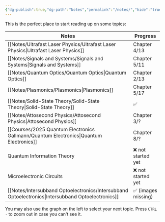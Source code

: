 ```yaml
---
{"dg-publish":true,"dg-path":"Notes","permalink":"/notes/","hide":"true","dgShowBacklinks":"false","dgShowLocalGraph":true,"updated":"2025-04-28T18:52:52.133+02:00"}
---
```


This is the perfect place to start reading up on some topics:

| Notes                                                                                             | Progress           |
| ------------------------------------------------------------------------------------------------- | ------------------ |
| [[Notes/Ultrafast Laser Physics/Ultrafast Laser Physics\|Ultrafast Laser Physics]]                | Chapter 4/13       |
| [[Notes/Signals and Systems/Signals and Systems\|Signals and Systems]]                            | Chapter 5/11       |
| [[Notes/Quantum Optics/Quantum Optics\|Quantum Optics]]                                           | Chapter 2/13       |
| [[Notes/Plasmonics/Plasmonics\|Plasmonics]]                                                       | Chapter 5/17       |
| [[Notes/Solid-State Theory/Solid-State Theory\|Solid-State Theory]]                               | ✅                  |
| [[Notes/Attosecond Physics/Attosecond Physics\|Attosecond Physics]]                               | Chapter 3/?        |
| [[Courses/2025 Quantum Electronics Gallmann/Quantum Electronics\|Quantum Electronics]]            | Chapter 8/?        |
| Quantum Information Theory                                                                        | ❌ not started yet  |
| Microelectronic Circuits                                                                          | ❌ not started yet  |
| [[Notes/Intersubband Optoelectronics/Intersubband Optoelectronics\|Intersubband Optoelectronics]] | ✅ (images missing) |

You may also use the graph on the left to select your next topic. Press `CTRL -` to zoom out in case you can't see it.